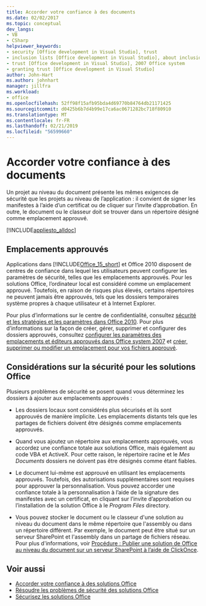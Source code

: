 ```yaml
---
title: Accorder votre confiance à des documents
ms.date: 02/02/2017
ms.topic: conceptual
dev_langs:
- VB
- CSharp
helpviewer_keywords:
- security [Office development in Visual Studio], trust
- inclusion lists [Office development in Visual Studio], about inclusion lists
- trust [Office development in Visual Studio], 2007 Office system
- granting trust [Office development in Visual Studio]
author: John-Hart
ms.author: johnhart
manager: jillfra
ms.workload:
- office
ms.openlocfilehash: 52ff98f15afb95bda4d69770b84764db21171425
ms.sourcegitcommit: d0425b6b7d4b99e17ca6ac0671282bc718f80910
ms.translationtype: MT
ms.contentlocale: fr-FR
ms.lasthandoff: 02/21/2019
ms.locfileid: "56599660"
---
```

# <a name="grant-trust-to-documents"></a>Accorder votre confiance à des documents
  Un projet au niveau du document présente les mêmes exigences de sécurité que les projets au niveau de l’application : il convient de signer les manifestes à l’aide d’un certificat ou de cliquer sur l’invite d’approbation. En outre, le document ou le classeur doit se trouver dans un répertoire désigné comme emplacement approuvé.

 [!INCLUDE[appliesto_alldoc](../vsto/includes/appliesto-alldoc-md.md)]

## <a name="trusted-locations"></a>Emplacements approuvés
 Applications dans [!INCLUDE[Office_15_short](../vsto/includes/office-15-short-md.md)] et Office 2010 disposent de centres de confiance dans lequel les utilisateurs peuvent configurer les paramètres de sécurité, telles que les emplacements approuvés. Pour les solutions Office, l’ordinateur local est considéré comme un emplacement approuvé. Toutefois, en raison de risques plus élevés, certains répertoires ne peuvent jamais être approuvés, tels que les dossiers temporaires système propres à chaque utilisateur et à Internet Explorer.

 Pour plus d’informations sur le centre de confidentialité, consultez [sécurité et les stratégies et les paramètres dans Office 2010](http://go.microsoft.com/fwlink/?LinkId=89202). Pour plus d’informations sur la façon de créer, gérer, supprimer et configurer des dossiers approuvés, consultez [configurer les paramètres des emplacements et éditeurs approuvés dans Office system 2007](http://go.microsoft.com/fwlink/?LinkId=89203) et [créer, supprimer ou modifier un emplacement pour vos fichiers approuvé](https://support.office.com/article/Create-remove-or-change-a-trusted-location-for-your-files-f5151879-25ea-4998-80a5-4208b3540a62).

## <a name="security-considerations-for-office-solutions"></a>Considérations sur la sécurité pour les solutions Office
 Plusieurs problèmes de sécurité se posent quand vous déterminez les dossiers à ajouter aux emplacements approuvés :

-   Les dossiers locaux sont considérés plus sécurisés et ils sont approuvés de manière implicite. Les emplacements distants tels que les partages de fichiers doivent être désignés comme emplacements approuvés.

-   Quand vous ajoutez un répertoire aux emplacements approuvés, vous accordez une confiance totale aux solutions Office, mais également au code VBA et ActiveX. Pour cette raison, le répertoire racine et le *Mes Documents* dossiers ne doivent pas être désignés comme étant fiables.

-   Le document lui-même est approuvé en utilisant les emplacements approuvés. Toutefois, des autorisations supplémentaires sont requises pour approuver la personnalisation. Vous pouvez accorder une confiance totale à la personnalisation à l’aide de la signature des manifestes avec un certificat, en cliquant sur l’invite d’approbation ou l’installation de la solution Office à le *Program Files* directory.

-   Vous pouvez stocker le document ou le classeur d'une solution au niveau du document dans le même répertoire que l'assembly ou dans un répertoire différent. Par exemple, le document peut être situé sur un serveur SharePoint et l'assembly dans un partage de fichiers réseau. Pour plus d'informations, voir [Procédure : Publier une solution de Office au niveau du document sur un serveur SharePoint à l’aide de ClickOnce](https://msdn.microsoft.com/2408e809-fb78-42a1-9152-00afa1522e58).

## <a name="see-also"></a>Voir aussi
- [Accorder votre confiance à des solutions Office](../vsto/granting-trust-to-office-solutions.md)
- [Résoudre les problèmes de sécurité des solutions Office](../vsto/troubleshooting-office-solution-security.md)
- [Sécurisez les solutions Office](../vsto/securing-office-solutions.md)
